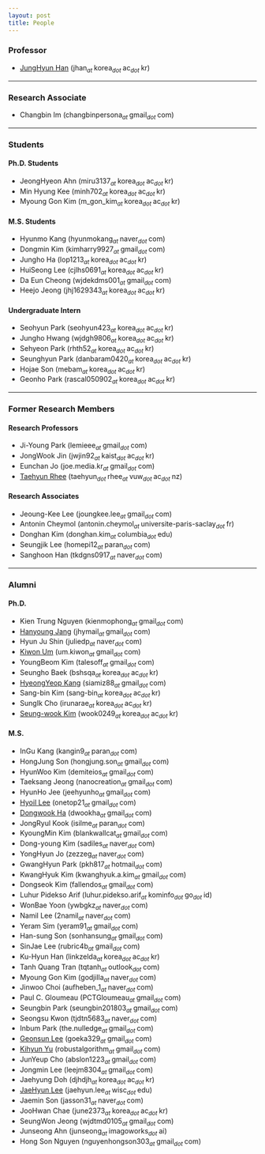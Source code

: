 ```yaml
---
layout: post
title: People
---
```


### Professor
* [JungHyun Han](/people/jhan) (jhan<sub><i>at </i></sub>korea<sub><i>dot </i></sub>ac<sub><i>dot </i></sub>kr)

<hr>

<!-- ### Research Professor
* [Seung-wook Kim](https://www.linkedin.com/in/seung-wook-kim-b332901a5) (wook0249<sub><i>at </i></sub>korea<sub><i>dot </i></sub>ac<sub><i>dot </i></sub>kr) -->

### Research Associate
* Changbin Im (changbinpersona<sub><i>at </i></sub>gmail<sub><i>dot </i></sub>com)


<!-- 
### Visiting Professor-->



<hr>

### Students
#### Ph.D. Students
* JeongHyeon Ahn (miru3137<sub><i>at </i></sub>korea<sub><i>dot </i></sub>ac<sub><i>dot </i></sub>kr)
* Min Hyung Kee (minh702<sub><i>at </i></sub>korea<sub><i>dot </i></sub>ac<sub><i>dot </i></sub>kr)
* Myoung Gon Kim (m_gon_kim<sub><i>at </i></sub>korea<sub><i>dot </i></sub>ac<sub><i>dot </i></sub>kr)

#### M.S. Students
* Hyunmo Kang (hyunmokang<sub><i>at </i></sub>naver<sub><i>dot </i></sub>com)
* Dongmin Kim (kimharry9927<sub><i>at </i></sub>gmail<sub><i>dot </i></sub>com)
* Jungho Ha (lop1213<sub><i>at </i></sub>korea<sub><i>dot </i></sub>ac<sub><i>dot </i></sub>kr)
* HuiSeong Lee (cjlhs0691<sub><i>at </i></sub>korea<sub><i>dot </i></sub>ac<sub><i>dot </i></sub>kr)
* Da Eun Cheong (wjdekdms001<sub><i>at </i></sub>gmail<sub><i>dot </i></sub>com)
* Heejo Jeong (jhj1629343<sub><i>at </i></sub>korea<sub><i>dot </i></sub>ac<sub><i>dot </i></sub>kr)

#### Undergraduate Intern
* Seohyun Park (seohyun423<sub><i>at </i></sub>korea<sub><i>dot </i></sub>ac<sub><i>dot </i></sub>kr)
* Jungho Hwang (wjdgh9806<sub><i>at </i></sub>korea<sub><i>dot </i></sub>ac<sub><i>dot </i></sub>kr)
* Sehyeon Park (rhth52<sub><i>at </i></sub>korea<sub><i>dot </i></sub>ac<sub><i>dot </i></sub>kr)
* Seunghyun Park (danbaram0420<sub><i>at </i></sub>korea<sub><i>dot </i></sub>ac<sub><i>dot </i></sub>kr)
* Hojae Son (mebam<sub><i>at </i></sub>korea<sub><i>dot </i></sub>ac<sub><i>dot </i></sub>kr)
* Geonho Park (rascal050902<sub><i>at </i></sub>korea<sub><i>dot </i></sub>ac<sub><i>dot </i></sub>kr)

<hr>

### Former Research Members
#### Research Professors
* Ji-Young Park (lemieee<sub><i>at </i></sub>gmail<sub><i>dot </i></sub>com)
* JongWook Jin (jwjin92<sub><i>at </i></sub>kaist<sub><i>dot </i></sub>ac<sub><i>dot </i></sub>kr)
* Eunchan Jo (joe.media.kr<sub><i>at </i></sub>gmail<sub><i>dot </i></sub>com)
* [Taehyun Rhee](https://www.linkedin.com/in/taehyun-james-tj-rhee/) (taehyun<sub><i>dot </i></sub>rhee<sub><i>at </i></sub>vuw<sub><i>dot </i></sub>ac<sub><i>dot </i></sub>nz)

#### Research Associates
* Jeoung-Kee Lee (joungkee.lee<sub><i>at </i></sub>gmail<sub><i>dot </i></sub>com)
* Antonin Cheymol (antonin.cheymol<sub><i>at </i></sub>universite-paris-saclay<sub><i>dot </i></sub>fr)
* Donghan Kim (donghan.kim<sub><i>at </i></sub>columbia<sub><i>dot </i></sub>edu)
* Seungjik Lee (homepi12<sub><i>at </i></sub>paran<sub><i>dot </i></sub>com)
* Sanghoon Han (tkdgns0917<sub><i>at </i></sub>naver<sub><i>dot </i></sub>com)

<hr>

### Alumni
#### Ph.D.
* Kien Trung Nguyen (kienmophong<sub><i>at </i></sub>gmail<sub><i>dot </i></sub>com)
* [Hanyoung Jang](/people/hanyoung) (jhymail<sub><i>at </i></sub>gmail<sub><i>dot </i></sub>com)
* Hyun Ju Shin (juliedp<sub><i>at </i></sub>naver<sub><i>dot </i></sub>com)
* [Kiwon Um](https://perso.telecom-paristech.fr/kum/) (um.kiwon<sub><i>at </i></sub>gmail<sub><i>dot </i></sub>com)
* YoungBeom Kim (talesoff<sub><i>at </i></sub>gmail<sub><i>dot </i></sub>com)
* Seungho Baek (bshsqa<sub><i>at </i></sub>korea<sub><i>dot </i></sub>ac<sub><i>dot </i></sub>kr)
* [HyeongYeop Kang](https://siamiz88.github.io) (siamiz88<sub><i>at </i></sub>gmail<sub><i>dot </i></sub>com)
* Sang-bin Kim (sang-bin<sub><i>at </i></sub>korea<sub><i>dot </i></sub>ac<sub><i>dot </i></sub>kr)
* SungIk Cho (irunarae<sub><i>at </i></sub>korea<sub><i>dot </i></sub>ac<sub><i>dot </i></sub>kr)
* [Seung-wook Kim](https://www.linkedin.com/in/seung-wook-kim-b332901a5) (wook0249<sub><i>at </i></sub>korea<sub><i>dot </i></sub>ac<sub><i>dot </i></sub>kr)

#### M.S.
* InGu Kang (kangin9<sub><i>at </i></sub>paran<sub><i>dot </i></sub>com)
* HongJung Son (hongjung.son<sub><i>at </i></sub>gmail<sub><i>dot </i></sub>com)
* HyunWoo Kim (demiteios<sub><i>at </i></sub>gmail<sub><i>dot </i></sub>com)
* Taeksang Jeong (nanocreation<sub><i>at </i></sub>gmail<sub><i>dot </i></sub>com)
* HyunHo Jee (jeehyunho<sub><i>at </i></sub>gmail<sub><i>dot </i></sub>com)
* [Hyoil Lee](http://hldec.net/) (onetop21<sub><i>at </i></sub>gmail<sub><i>dot </i></sub>com)
* [Dongwook Ha](http://www.linkedin.com/in/dwookha) (dwookha<sub><i>at </i></sub>gmail<sub><i>dot </i></sub>com)
* JongRyul Kook (isilme<sub><i>at </i></sub>paran<sub><i>dot </i></sub>com)
* KyoungMin Kim (blankwallcat<sub><i>at </i></sub>gmail<sub><i>dot </i></sub>com)
* Dong-young Kim (sadiles<sub><i>at </i></sub>naver<sub><i>dot </i></sub>com)
* YongHyun Jo (zezzeg<sub><i>at </i></sub>naver<sub><i>dot </i></sub>com)
* GwangHyun Park (pkh817<sub><i>at </i></sub>hotmail<sub><i>dot </i></sub>com)
* KwangHyuk Kim (kwanghyuk.a.kim<sub><i>at </i></sub>gmail<sub><i>dot </i></sub>com)
* Dongseok Kim (fallendos<sub><i>at </i></sub>gmail<sub><i>dot </i></sub>com)
* Luhur Pidekso Arif (luhur.pidekso.arif<sub><i>at </i></sub>kominfo<sub><i>dot </i></sub>go<sub><i>dot </i></sub>id)
* WonBae Yoon (ywbgkz<sub><i>at </i></sub>naver<sub><i>dot </i></sub>com)
* Namil Lee (2namil<sub><i>at </i></sub>naver<sub><i>dot </i></sub>com)
* Yeram Sim (yeram91<sub><i>at </i></sub>gmail<sub><i>dot </i></sub>com)
* Han-sung Son (sonhansung<sub><i>at </i></sub>gmail<sub><i>dot </i></sub>com)
* SinJae Lee (rubric4b<sub><i>at </i></sub>gmail<sub><i>dot </i></sub>com)
* Ku-Hyun Han (linkzelda<sub><i>at </i></sub>korea<sub><i>dot </i></sub>ac<sub><i>dot </i></sub>kr)
* Tanh Quang Tran (tqtanh<sub><i>at </i></sub>outlook<sub><i>dot </i></sub>com)
* Myoung Gon Kim (godjilla<sub><i>at </i></sub>naver<sub><i>dot </i></sub>com)
* Jinwoo Choi (aufheben_1<sub><i>at </i></sub>naver<sub><i>dot </i></sub>com)
* Paul C. Gloumeau (PCTGloumeau<sub><i>at </i></sub>gmail<sub><i>dot </i></sub>com)
* Seungbin Park (seungbin201803<sub><i>at </i></sub>gmail<sub><i>dot </i></sub>com)
* Seongsu Kwon (tjdtn5683<sub><i>at </i></sub>naver<sub><i>dot </i></sub>com)
* Inbum Park (the.nulledge<sub><i>at </i></sub>gmail<sub><i>dot </i></sub>com)
* [Geonsun Lee](http://www.cs.umd.edu/~gsunlee/) (goeka329<sub><i>at </i></sub>gmail<sub><i>dot </i></sub>com)
* [Kihyun Yu](https://www.linkedin.com/in/kihyun-yu-5232b8148) (robustalgorithm<sub><i>at </i></sub>gmail<sub><i>dot </i></sub>com)
* JunYeup Cho (abslon1223<sub><i>at </i></sub>gmail<sub><i>dot </i></sub>com)
* Jongmin Lee (leejm8304<sub><i>at </i></sub>gmail<sub><i>dot </i></sub>com)
* Jaehyung Doh (djhdjh<sub><i>at </i></sub>korea<sub><i>dot </i></sub>ac<sub><i>dot </i></sub>kr)
* [JaeHyun Lee](https://www.leejaehyun179.com/) (jaehyun.lee<sub><i>at </i></sub>wisc<sub><i>dot </i></sub>edu)
* Jaemin Son (jasson31<sub><i>at </i></sub>naver<sub><i>dot </i></sub>com)
* JooHwan Chae (june2373<sub><i>at </i></sub>korea<sub><i>dot </i></sub>ac<sub><i>dot </i></sub>kr)
* SeungWon Jeong (wjdtmd0105<sub><i>at </i></sub>gmail<sub><i>dot </i></sub>com)
* Junseong Ahn (junseong<sub><i>at </i></sub>imagoworks<sub><i>dot </i></sub>ai)
* Hong Son Nguyen (nguyenhongson303<sub><i>at </i></sub>gmail<sub><i>dot </i></sub>com)